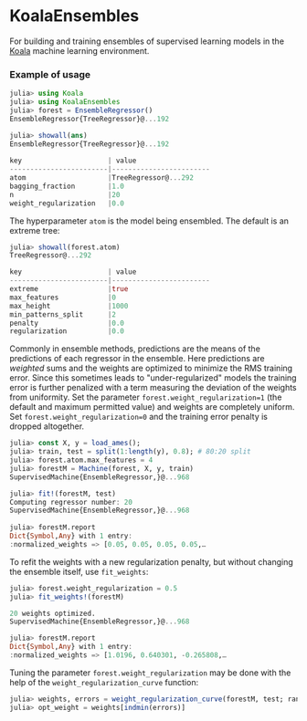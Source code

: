 # KoalaEnsembles

For building and training ensembles of supervised learning models in
the [Koala](https://github.com/ablaom/Koala.jl) machine learning
environment.

### Example of usage

````julia
julia> using Koala
julia> using KoalaEnsembles
julia> forest = EnsembleRegressor()
EnsembleRegressor{TreeRegressor}@...192

julia> showall(ans)
EnsembleRegressor{TreeRegressor}@...192
	
key                     | value
------------------------|------------------------
atom                    |TreeRegressor@...292
bagging_fraction        |1.0
n                       |20
weight_regularization   |0.0
````
	
The hyperparameter `atom` is the model being ensembled. The default is an extreme tree:

````julia
julia> showall(forest.atom)
TreeRegressor@...292

key                     | value
------------------------|------------------------
extreme                 |true
max_features            |0
max_height              |1000
min_patterns_split      |2
penalty                 |0.0
regularization          |0.0
````

Commonly in ensemble methods, predictions are the means of the
predictions of each regressor in the ensemble. Here predictions are
*weighted* sums and the weights are optimized to minimize the RMS
training error. Since this sometimes leads to "under-regularized"
models the training error is further penalized with a term measuring
the deviation of the weights from uniformity. Set the parameter
`forest.weight_regularization=1` (the default and maximum permitted
value) and weights are completely uniform. Set
`forest.weight_regularization=0` and the training error penalty is
dropped altogether.

````julia 
julia> const X, y = load_ames(); 
julia> train, test = split(1:length(y), 0.8); # 80:20 split 
julia> forest.atom.max_features = 4
julia> forestM = Machine(forest, X, y, train)
SupervisedMachine{EnsembleRegressor,}@...968

julia> fit!(forestM, test)
Computing regressor number: 20    
SupervisedMachine{EnsembleRegressor,}@...968
	
julia> forestM.report
Dict{Symbol,Any} with 1 entry:
:normalized_weights => [0.05, 0.05, 0.05, 0.05,…
````

To refit the weights with a new regularization penalty, but without
changing the ensemble itself, use ``fit_weights``:

````julia
julia> forest.weight_regularization = 0.5
julia> fit_weights!(forestM)

20 weights optimized.                
SupervisedMachine{EnsembleRegressor,}@...968

julia> forestM.report
Dict{Symbol,Any} with 1 entry:
:normalized_weights => [1.0196, 0.640301, -0.265808,…
````

Tuning the parameter ``forest.weight_regularization`` may be done with
the help of the `weight_regularization_curve` function:

````julia
julia> weights, errors = weight_regularization_curve(forestM, test; range = linspace(0,1,51));
julia> opt_weight = weights[indmin(errors)]
````








